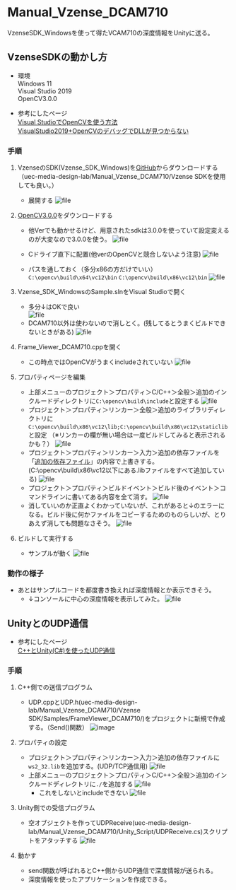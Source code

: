 # Manual_Vzense_DCAM710
VzenseSDK_Windowsを使って得たVCAM710の深度情報をUnityに送る。


## VzenseSDKの動かし方
	
- 環境  
	Windows 11  
	Visual Studio 2019  
	OpenCV3.0.0  
	
- 参考にしたページ  
	[Visual StudioでOpenCVを使う方法](https://betashort-lab.com/%e3%83%97%e3%83%ad%e3%82%b0%e3%83%a9%e3%83%9f%e3%83%b3%e3%82%b0/cpp/visual-studio%e3%81%a7opencv%e3%82%92%e4%bd%bf%e3%81%86%e6%96%b9%e6%b3%95/)  
	[VisualStudio2019+OpenCVのデバッグでDLLが見つからない](https://qiita.com/oppuna/items/4c13ae7d33db46cc69b4)

### 手順
1. VzenseのSDK(Vzense_SDK_Windows)を[GitHub](https://github.com/Vzense/Vzense_SDK_Windows)からダウンロードする（uec-media-design-lab/Manual_Vzense_DCAM710/Vzense SDKを使用しても良い。）
	- 展開する
	![file](https://www.media.lab.uec.ac.jp/wp-content/uploads/2022/08/68747470733a2f2f7565636d6564696164657369676e2e73796e6f6c6f67792e6d652f776f726470726573732f77702d636f6e74656e742f75706c6f6164732f323032322f30342f696d6167652d313635313135303938373733352e706e67-700x333.png)
	
1. [OpenCV3.0.0](https://opencv.org/releases/page/6/)をダウンロードする
	- 他Verでも動かせるけど、用意されたsdkは3.0.0を使っていて設定変えるのが大変なので3.0.0を使う。
	![file](https://www.media.lab.uec.ac.jp/wp-content/uploads/2022/08/68747470733a2f2f7565636d6564696164657369676e2e73796e6f6c6f67792e6d652f776f726470726573732f77702d636f6e74656e742f75706c6f6164732f323032322f30342f696d6167652d313635313135313136373337332e706e67-700x257.png)

	- Cドライブ直下に配置(他verのOpenCVと競合しないよう注意)
	![file](https://www.media.lab.uec.ac.jp/wp-content/uploads/2022/08/68747470733a2f2f7565636d6564696164657369676e2e73796e6f6c6f67792e6d652f776f726470726573732f77702d636f6e74656e742f75706c6f6164732f323032322f30342f696d6167652d313635313135313437333031372e706e67-700x226.png)
	- パスを通しておく（多分x86の方だけでいい）
	`C:\opencv\build\x64\vc12\bin`
	`C:\opencv\build\x86\vc12\bin`
![file](https://www.media.lab.uec.ac.jp/wp-content/uploads/2022/08/68747470733a2f2f7565636d6564696164657369676e2e73796e6f6c6f67792e6d652f776f726470726573732f77702d636f6e74656e742f75706c6f6164732f323032322f30342f696d6167652d313635313135313935303530352e706e67-700x237.png)

1. Vzense_SDK_WindowsのSample.slnをVisual Studioで開く
	- 多分↓はOKで良い  
![file](https://www.media.lab.uec.ac.jp/wp-content/uploads/2022/08/68747470733a2f2f7565636d6564696164657369676e2e73796e6f6c6f67792e6d652f776f726470726573732f77702d636f6e74656e742f75706c6f6164732f323032322f30342f696d6167652d313635313135323530393039322e706e67.png)
	- DCAM710以外は使わないので消しとく。(残してるとうまくビルドできないときがある)
![file](https://www.media.lab.uec.ac.jp/wp-content/uploads/2022/08/68747470733a2f2f7565636d6564696164657369676e2e73796e6f6c6f67792e6d652f776f726470726573732f77702d636f6e74656e742f75706c6f6164732f323032322f30342f696d6167652d313635313135323538373035392e706e67-700x447.png)

1. Frame_Viewer_DCAM710.cppを開く
	- この時点ではOpenCVがうまくincludeされていない
![file](https://www.media.lab.uec.ac.jp/wp-content/uploads/2022/08/68747470733a2f2f7565636d6564696164657369676e2e73796e6f6c6f67792e6d652f776f726470726573732f77702d636f6e74656e742f75706c6f6164732f323032322f30342f696d6167652d313635313135323830333431332e706e67-700x219.png)

1. プロパティページを編集
	- 上部メニューのプロジェクト＞プロパティ＞C/C++＞全般＞追加のインクルードディレクトリに`C:\opencv\build\include`と設定する
	![file](https://uecmediadesign.synology.me/wordpress/wp-content/uploads/2022/04/image-1651153485760.png)
	- プロジェクト＞プロパティ＞リンカー＞全般＞追加のライブラリディレクトリに`C:\opencv\build\x86\vc12\lib;C:\opencv\build\x86\vc12\staticlib`と設定
	（※リンカーの欄が無い場合は一度ビルドしてみると表示されるかも？）
	![file](https://uecmediadesign.synology.me/wordpress/wp-content/uploads/2022/04/image-1651153840993.png)
	- プロジェクト＞プロパティ＞リンカー＞入力＞追加の依存ファイルを「[追加の依存ファイル](https://uecmediadesign.synology.me/wordpress/wp-content/uploads/2022/04/追加の依存ファイル.txt "追加の依存ファイル")」の内容で上書きする。(C:\opencv\build\x86\vc12以下にある.libファイルをすべて追加している)
![file](https://www.media.lab.uec.ac.jp/wp-content/uploads/2022/08/68747470733a2f2f7565636d6564696164657369676e2e73796e6f6c6f67792e6d652f776f726470726573732f77702d636f6e74656e742f75706c6f6164732f323032322f30342f696d6167652d313635313135343135393137382e706e67-700x402.png)
	- プロジェクト＞プロパティ＞ビルドイベント＞ビルド後のイベント＞コマンドラインに書いてある内容を全て消す。
	![file](https://www.media.lab.uec.ac.jp/wp-content/uploads/2022/08/68747470733a2f2f7565636d6564696164657369676e2e73796e6f6c6f67792e6d652f776f726470726573732f77702d636f6e74656e742f75706c6f6164732f323032322f30342f696d6167652d313635313135343434383633352e706e67.png)
	- 消していいのか正直よくわかっていないが、これがあると↓のエラーになる。ビルド後に何かファイルをコピーするためのものらしいが、とりあえず消しても問題なさそう。
	![file](https://www.media.lab.uec.ac.jp/wp-content/uploads/2022/08/68747470733a2f2f7565636d6564696164657369676e2e73796e6f6c6f67792e6d652f776f726470726573732f77702d636f6e74656e742f75706c6f6164732f323032322f30342f696d6167652d313635313135343337333433332e706e67-1-700x49.png)

1. ビルドして実行する
	- サンプルが動く
	![file](https://uecmediadesign.synology.me/wordpress/wp-content/uploads/2022/04/image-1651154743266.png)

### 動作の様子

- あとはサンプルコードを都度書き換えれば深度情報とか表示できそう。
	- ↓コンソールに中心の深度情報を表示してみた。
	![file](https://uecmediadesign.synology.me/wordpress/wp-content/uploads/2022/04/image-1651155309731.png)


## UnityとのUDP通信

- 参考にしたページ  
	[C++とUnity(C#)を使ったUDP通信](https://trollface.hatenablog.com/entry/2019/02/17/162042)

### 手順
1. C++側での送信プログラム
	- UDP.cppとUDP.h(uec-media-design-lab/Manual_Vzense_DCAM710/Vzense SDK/Samples/FrameViewer_DCAM710/)をプロジェクトに新規で作成する。（Send()関数）
![image](https://www.media.lab.uec.ac.jp/wp-content/uploads/2022/08/181468547-9f76b67f-6702-4ab8-acdd-f69b64b3e1a5-700x313.png)

1. プロパティの設定
	- プロジェクト＞プロパティ＞リンカー＞入力＞追加の依存ファイルに`ws2_32.lib`を追加する。(UDP/TCP通信用)
	![file](https://www.media.lab.uec.ac.jp/wp-content/uploads/2022/08/68747470733a2f2f7565636d6564696164657369676e2e73796e6f6c6f67792e6d652f776f726470726573732f77702d636f6e74656e742f75706c6f6164732f323032322f30342f696d6167652d313635313232383134373533362e706e67.png)
	- 上部メニューのプロジェクト＞プロパティ＞C/C++＞全般＞追加のインクルードディレクトリに`./`を追加する
	![file](https://www.media.lab.uec.ac.jp/wp-content/uploads/2022/08/68747470733a2f2f7565636d6564696164657369676e2e73796e6f6c6f67792e6d652f776f726470726573732f77702d636f6e74656e742f75706c6f6164732f323032322f30342f696d6167652d313635313232383035303139352e706e67-700x245.png)
		- これをしないとincludeできない
		![file](https://www.media.lab.uec.ac.jp/wp-content/uploads/2022/08/68747470733a2f2f7565636d6564696164657369676e2e73796e6f6c6f67792e6d652f776f726470726573732f77702d636f6e74656e742f75706c6f6164732f323032322f30342f696d6167652d313635313232373937363034332e706e67.png)

1. Unity側での受信プログラム
	- 空オブジェクトを作ってUDPReceive(uec-media-design-lab/Manual_Vzense_DCAM710/Unity_Script/UDPReceive.cs)スクリプトをアタッチする
	![file](https://www.media.lab.uec.ac.jp/wp-content/uploads/2022/08/68747470733a2f2f7565636d6564696164657369676e2e73796e6f6c6f67792e6d652f776f726470726573732f77702d636f6e74656e742f75706c6f6164732f323032322f30342f696d6167652d313635313232383234353733392e706e67-700x128.png)

1. 動かす
	- send関数が呼ばれるとC++側からUDP通信で深度情報が送られる。
	- 深度情報を使ったアプリケーションを作成できる。

